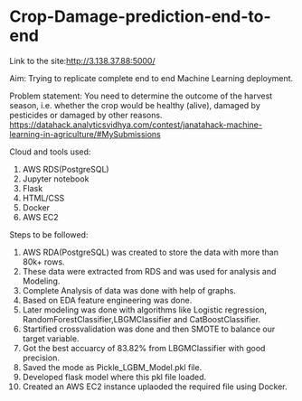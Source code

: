 # Crop-Damage-prediction-end-to-end

Link to the site:http://3.138.37.88:5000/

Aim: Trying to replicate complete end to end Machine Learning deployment.

Problem statement: You need to determine the outcome of the harvest season, i.e. whether the crop would be healthy (alive), damaged by pesticides or damaged by other reasons.
                   https://datahack.analyticsvidhya.com/contest/janatahack-machine-learning-in-agriculture/#MySubmissions

Cloud and tools used:
1. AWS RDS(PostgreSQL)
2. Jupyter notebook
3. Flask
4. HTML/CSS
5. Docker
6. AWS EC2

Steps to be followed:
1. AWS RDA(PostgreSQL) was created to store the data with more than 80k+ rows.
2. These data were extracted from RDS and was used for analysis and Modeling.
3. Complete Analysis of data was done with help of graphs.
4. Based on EDA feature engineering was done.
5. Later modeling was done with algorithms like Logistic regression, RandomForestClassifier,LBGMClassifier and CatBoostClassifier.
6. Startified crossvalidation was done and then SMOTE to balance our target variable.
7. Got the best accuarcy of 83.82% from LBGMClassifier with good precision.
8. Saved the mode as Pickle_LGBM_Model.pkl file.
9. Developed flask model where this pkl file loaded.
10. Created an AWS EC2 instance uplaoded the required file using Docker.

